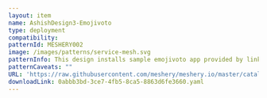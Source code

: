 ```yaml
---
layout: item
name: AshishDesign3-Emojivoto
type: deployment
compatibility: 
patternId: MESHERY002
image: /images/patterns/service-mesh.svg
patternInfo: This design installs sample emojivoto app provided by linkerd
patternCaveats: ""
URL: 'https://raw.githubusercontent.com/meshery/meshery.io/master/catalog/0abbb3bd-3ce7-4fb5-8ca5-8863d6fe3660.yaml'
downloadLink: 0abbb3bd-3ce7-4fb5-8ca5-8863d6fe3660.yaml
---
```


